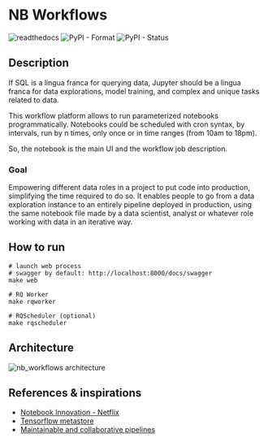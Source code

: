 # NB Workflows

![readthedocs](https://readthedocs.org/projects/nb_workflows/badge/?version=latest)
![PyPI - Format](https://img.shields.io/pypi/format/nb_workflows)
![PyPI - Status](https://img.shields.io/pypi/status/nb_workflows)


## Description 

If SQL is a lingua franca for querying data, Jupyter should be a lingua franca for data explorations, model training, and complex and unique tasks related to data. 

This workflow platform allows to run parameterized notebooks programmatically. Notebooks could be scheduled with cron syntax, by intervals, run by n times, only once or in time ranges (from 10am to 18pm).

So, the notebook is the main UI and the workflow job description.  

### Goal

Empowering different data roles in a project to put code into production, simplifying the time required to do so. It enables people to go from a data exploration instance to an entirely pipeline deployed in production, using the same notebook file made by a data scientist, analyst or whatever role working with data in an iterative way.

## How to run

```
# launch web process
# swagger by default: http://localhost:8000/docs/swagger 
make web 
```

```
# RQ Worker
make rqworker
```

```
# RQScheduler (optional)
make rqscheduler
```

## Architecture

![nb_workflows architecture](/docs/platform-workflows.jpg)

## References & inspirations
- [Notebook Innovation - Netflix](https://netflixtechblog.com/notebook-innovation-591ee3221233)
- [Tensorflow metastore](https://www.tensorflow.org/tfx/guide/mlmd)
- [Maintainable and collaborative pipelines](https://blog.jupyter.org/ploomber-maintainable-and-collaborative-pipelines-in-jupyter-acb3ad2101a7)

